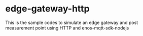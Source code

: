 # edge-gateway-http
This is the sample codes to simulate an edge gateway and post measurement point using HTTP and enos-mqtt-sdk-nodejs
